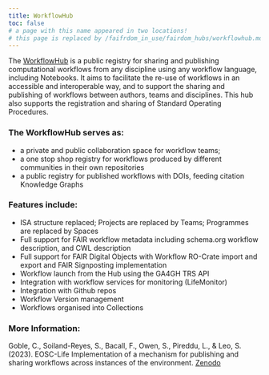 ```yaml
---
title: WorkflowHub
toc: false
# a page with this name appeared in two locations!
# this page is replaced by /faifrdom_in_use/fairdom_hubs/workflowhub.md
---
```



The [WorkflowHub](https://workflowhub.eu) is a public registry for sharing and publishing computational workflows from any discipline using any workflow language, including Notebooks. It aims to facilitate the re-use of workflows in an accessible and interoperable way, and to support the sharing and publishing of workflows between authors, teams and disciplines. This hub also supports the registration and sharing of Standard Operating Procedures. 

### The WorkflowHub serves as:
  * a private and public collaboration space for workflow teams;
  * a one stop shop registry for workflows produced by different communities in their own repositories
  * a public registry for published workflows with DOIs, feeding citation Knowledge Graphs
    
### Features include:

* ISA structure replaced; Projects are replaced by Teams; Programmes are replaced by Spaces 
* Full support for FAIR workflow metadata including schema.org workflow description, and CWL description
* Full support for FAIR Digital Objects with  Workflow RO-Crate import and export and FAIR Signposting implementation
* Workflow launch from the Hub using the GA4GH TRS API
* Integration with workflow services for monitoring (LifeMonitor) 
* Integration with Github repos 
* Workflow Version management
* Workflows organised into Collections

### More Information:

Goble, C., Soiland-Reyes, S., Bacall, F., Owen, S., Pireddu, L., & Leo, S. (2023). EOSC-Life Implementation of a mechanism for publishing and sharing workflows across instances of the environment. [Zenodo](https://doi.org/10.5281/zenodo.7886545)
